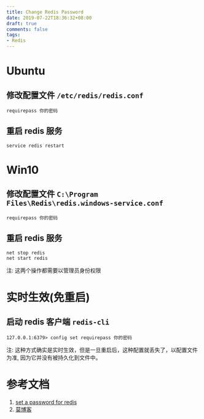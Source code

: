```yaml
---
title: Change Redis Password
date: 2019-07-22T18:36:32+08:00
draft: true
comments: false
tags: 
- Redis
---
```


# Ubuntu
## 修改配置文件 `/etc/redis/redis.conf`
```
requirepass 你的密码
```
## 重启 redis 服务
```
service redis restart
```

# Win10
## 修改配置文件 `C:\Program Files\Redis\redis.windows-service.conf`
```
requirepass 你的密码
```
## 重启 redis 服务
```
net stop redis
net start redis
```
注: 这两个操作都需要以管理员身份权限

# 实时生效(免重启)
## 启动 redis 客户端 `redis-cli`
```
127.0.0.1:6379> config set requirepass 你的密码
```
注: 这种方式确实是实时生效，但是一旦重启后，这种配置就丢失了，以配置文件为准, 因为它并没有被持久化到文件中。

# 参考文档
1. [set a password for redis](https://stackoverflow.com/questions/7537905/redis-set-a-password-for-redis)
2. [莫博客](https://www.cnblogs.com/sheepswallow/p/4856751.html)

